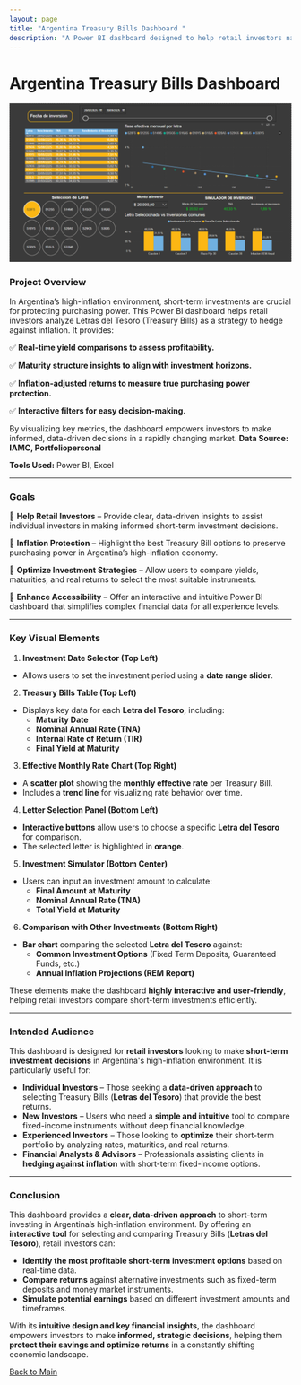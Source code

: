 ```yaml
---
layout: page
title: "Argentina Treasury Bills Dashboard "
description: "A Power BI dashboard designed to help retail investors navigate short-term investment opportunities in Letras del Tesoro, offering insights to hedge against inflation. It features yield comparisons, maturity structures, and inflation-adjusted returns, providing clear, actionable information for protecting capital in a volatile economy."
---
```


# Argentina Treasury Bills Dashboard

[![Spotify Dashboard](/assets/img/Dasboard_bonos_screen.png)](https://Savenast.github.io/portfolio/assets/img/Dasboard_bonos_screen.png)

### Project Overview

In Argentina’s high-inflation environment, short-term investments are crucial for protecting purchasing power. This Power BI dashboard helps retail investors analyze Letras del Tesoro (Treasury Bills) as a strategy to hedge against inflation. It provides:

✅ **Real-time yield comparisons to assess profitability.**

✅ **Maturity structure insights to align with investment horizons.**

✅ **Inflation-adjusted returns to measure true purchasing power protection.**

✅ **Interactive filters for easy decision-making.**

By visualizing key metrics, the dashboard empowers investors to make informed, data-driven decisions in a rapidly changing market.
**Data Source: IAMC, Portfoliopersonal**


**Tools Used:** Power BI, Excel 

---

### Goals

📌 **Help Retail Investors** – Provide clear, data-driven insights to assist individual investors in making informed short-term investment decisions.

📌 **Inflation Protection** – Highlight the best Treasury Bill options to preserve purchasing power in Argentina’s high-inflation economy.

📌 **Optimize Investment Strategies** – Allow users to compare yields, maturities, and real returns to select the most suitable instruments.

📌 **Enhance Accessibility** – Offer an interactive and intuitive Power BI dashboard that simplifies complex financial data for all experience levels.

---

### Key Visual Elements

1. **Investment Date Selector (Top Left)**
- Allows users to set the investment period using a **date range slider**.

  
2. **Treasury Bills Table (Top Left)**
- Displays key data for each **Letra del Tesoro**, including:  
  - **Maturity Date**  
  - **Nominal Annual Rate (TNA)**  
  - **Internal Rate of Return (TIR)**  
  - **Final Yield at Maturity**

3. **Effective Monthly Rate Chart (Top Right)**
- A **scatter plot** showing the **monthly effective rate** per Treasury Bill.
- Includes a **trend line** for visualizing rate behavior over time.

4. **Letter Selection Panel (Bottom Left)**
- **Interactive buttons** allow users to choose a specific **Letra del Tesoro** for comparison.
- The selected letter is highlighted in **orange**.

5. **Investment Simulator (Bottom Center)**
- Users can input an investment amount to calculate:  
  - **Final Amount at Maturity**  
  - **Nominal Annual Rate (TNA)**  
  - **Total Yield at Maturity**
  
6. **Comparison with Other Investments (Bottom Right)**
- **Bar chart** comparing the selected **Letra del Tesoro** against:  
  - **Common Investment Options** (Fixed Term Deposits, Guaranteed Funds, etc.)
  - **Annual Inflation Projections (REM Report)**

These elements make the dashboard **highly interactive and user-friendly**, helping retail investors compare short-term investments efficiently.

---

### Intended Audience

This dashboard is designed for **retail investors** looking to make **short-term investment decisions** in Argentina's high-inflation environment. It is particularly useful for:  

- **Individual Investors** – Those seeking a **data-driven approach** to selecting Treasury Bills (**Letras del Tesoro**) that provide the best returns.  
- **New Investors** – Users who need a **simple and intuitive** tool to compare fixed-income instruments without deep financial knowledge.  
- **Experienced Investors** – Those looking to **optimize** their short-term portfolio by analyzing rates, maturities, and real returns.  
- **Financial Analysts & Advisors** – Professionals assisting clients in **hedging against inflation** with short-term fixed-income options.

---


### Conclusion

This dashboard provides a **clear, data-driven approach** to short-term investing in Argentina’s high-inflation environment. By offering an **interactive tool** for selecting and comparing Treasury Bills (**Letras del Tesoro**), retail investors can:  

- **Identify the most profitable short-term investment options** based on real-time data.  
- **Compare returns** against alternative investments such as fixed-term deposits and money market instruments.  
- **Simulate potential earnings** based on different investment amounts and timeframes.  

With its **intuitive design and key financial insights**, the dashboard empowers investors to make **informed, strategic decisions**, helping them **protect their savings and optimize returns** in a constantly shifting economic landscape.  

[Back to Main](/portfolio)
